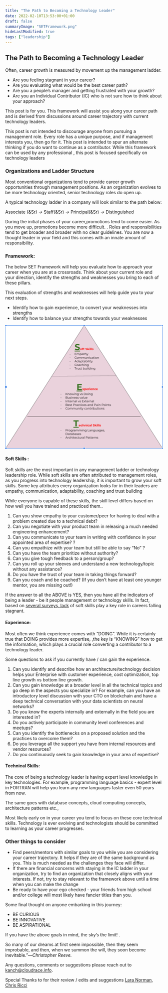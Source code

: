 ```yaml
---
title: "The Path to Becoming a Technology Leader"
date: 2022-02-10T13:53:00+01:00
draft: false
summaryImage: "SETFramework.png"
hideLastModified: true
tags: ["leadership"]
---
```

## The Path to Becoming a Technology Leader

Often, career growth is measured by movement up the management ladder.   



*   Are you feeling stagnant in your career?
*   Are you evaluating what would be the best career path?
*   Are you a people’s manager and getting frustrated with your growth?
*   Are you an Individual Contributor (IC) who is not sure how to think about your approach?

This post is for you.  This framework will assist you along your career path and is derived from discussions around career trajectory with current technology leaders. 

This post is not intended to discourage anyone from pursuing a management role. Every role has a unique purpose, and if management interests you, then go for it. This post is intended to spur an alternate thinking if you do want to continue as a contributor.  While this framework can be used by any professional , this post is focused specifically on technology leaders


### Organizations and Ladder Structure

Most conventional organizations tend to provide career growth opportunities through management positions. As an organization evolves to be more technology oriented, senior technology roles do open up. 

A typical technology ladder in a company will look similar to the path below:

Associate (&Sr) -> Staff(&Sr) -> Principal(&Sr) -> Distinguished

During the initial phases of your career,promotions tend to come easier.  As you move up, promotions become more difficult. . Roles and responsibilities tend to get broader and broader with no clear guidelines. You are now a thought leader in your field and this comes with an innate amount of responsibility.


### Framework:

The below SET Framework  will help you evaluate how to approach your career when you are at a crossroads. Think about your current role and your direction, identify the strengths and weaknesses you bring to each of these pillars. 

This evaluation of strengths and weaknesses will help guide you to your next steps.  



*   Identify how to gain experience, to convert your weaknesses into strengths
*   Identify how to balance your strengths towards your weaknesses

  
![SETFramework](SETframework.png "image_tooltip")


#### Soft Skills : 

Soft skills are  the most important in any management ladder or technology leadership role. While soft skills are often attributed to management roles, as you progress into technology leadership, it is important to grow your soft skills.  Some key attributes every organization looks for in their leaders are empathy, communication, adaptability, coaching and trust building

While everyone is capable of these skills, the skill level differs based on how well you have trained and practiced  them..



1. Can you show empathy to your customer/peer for having to deal with a problem created due to a technical debt?
2. Can you negotiate with your product team in releasing a much needed engineering enhancement?
3. Can you communicate to your team in writing with confidence in your appointed area of expertise? ?
4. Can you empathize with your team but still be able to say “No” ?
5. Can you have the team prioritize without authority?
6. Can you give tough feedback to a person/group?
7. Can you roll up your sleeves and understand a new technology/topic without any assistance?
8. Do you have the trust of your team in taking things forward? 
9. Can you coach and be coached? (If you don’t have at least one younger mentor, you are missing out!)

If the answer to all the ABOVE is YES, then you have all the indicators of being a leader - be it people management or technology skills. In fact, based on [several surveys, lack](https://business.time.com/2013/11/10/the-real-reason-new-college-grads-cant-get-hired/) of soft skills play a key role in  careers falling stagnant.


#### Experience:

Most often we think experience comes with “DOING”. While it is certainly true that DOING provides more expertise, ,the key is “KNOWING” how to get the information, which  plays a crucial role converting a contributor to a technology leader. 

Some questions to ask if you currently have / can gain the experience.



1. Can you identify and describe how an architecture/technology decision helps your Enterprise with customer experience, cost optimization, top line growth  vs bottom line growth.
2. Can you gain knowledge at a broader level in all the technical topics and go deep in the aspects you specialize in? For example, can you have an introductory level discussion with your CTO on blockchain and have a deep technical conversation with your data scientists on neural networks?
3. Do you know the experts internally and externally in the field you are interested in?
4. Do you actively participate in community level conferences and meetups?
5. Can you identify the bottlenecks on a proposed solution and the practices to overcome them?
6. Do you leverage all the support you have from internal resources and vendor resources?
7. Do you continuously seek to gain knowledge in your area of expertise?


#### Technical Skills:

The core of being a technology leader is having expert level knowledge in key technologies. For example, programming language basics - expert level in FORTRAN will help you learn any new languages faster even 50 years from now. 

The same goes with database concepts, cloud computing concepts, architecture patterns etc., 

Most likely early on in your career you tend to focus on these core technical skills. Technology is ever evolving and technologists should be committed to learning as your career progresses. 


### Other things to consider



*   Find peers/mentors with similar goals to you while you are considering your career trajectory. It helps if they are of the same background as you. This is much needed as the challenges they face will differ.
*   If there are financial concerns with staying in the IC ladder in your organization, try to find an organization that closely aligns with your interests. If not, try to stay relevant to the framework above until  a time when you can make the change
*   Be ready to have your ego checked - your friends from high school and/or college will most likely have fancier titles than you. 

Some final thought on anyone embarking in this journey:



*   BE CURIOUS
*   BE INNOVATIVE
*   BE ASPIRATIONAL

If you have the above goals in mind, the sky’s the limit! .  

So many of our dreams at first seem impossible, then they seem improbable, and then, when we summon the will, they soon become inevitable.”—_Christopher Reeve._

Any questions, comments or suggestions please reach out to [kanch@cloudrace.info](mailto:kanch@cloudrace.info).

Special Thanks to for their review / edits and suggestions
    [Lara Norman](https://www.linkedin.com/in/lara-norman-bab42b4a/), 
    [Chris Ricci](https://www.linkedin.com/in/christopher-ricci/)

